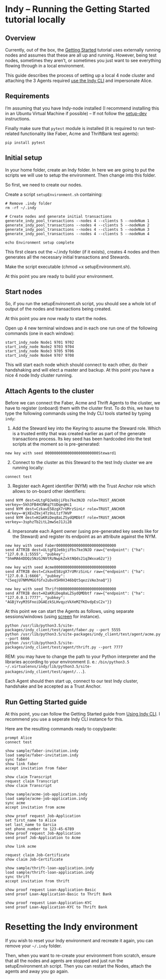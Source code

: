 # Indy – Running the Getting Started tutorial locally

## Overview

Currently, out of the box, the [Getting Started](https://github.com/hyperledger/indy-node/blob/stable/getting-started.md) tutorial uses externally running nodes and assumes that these are all up and running.
However, being test nodes, sometimes they aren’t, or sometimes you just want to see everything flowing through in a local environment.

This guide describes the process of setting up a local 4 node cluster and attaching the 3 Agents required [use the Indy CLI](https://github.com/hyperledger/indy-node/blob/master/getting-started.md#using-the-indy-cli) and impersonate Alice.


## Requirements

I’m assuming that you have Indy-node installed (I recommend installing this in an Ubuntu Virtual Machine if possible) – If not follow the [setup-dev](https://github.com/hyperledger/indy-node/blob/master/docs/setup-dev.md) instructions.

Finally make sure that `pytest` module is installed (it is required to run test-related functionality like Faber, Acme and ThriftBank test agents):

```
pip install pytest
```

## Initial setup
In your home folder, create an Indy folder. In here we are going to put the scripts we will use to setup the environment. Then change into this folder.

So first, we need to create our nodes.

Create a script ```setupEnvironment.sh``` containing:

```
# Remove .indy folder
rm -rf ~/.indy

# Create nodes and generate initial transactions
generate_indy_pool_transactions --nodes 4 --clients 5 --nodeNum 1
generate_indy_pool_transactions --nodes 4 --clients 5 --nodeNum 2
generate_indy_pool_transactions --nodes 4 --clients 5 --nodeNum 3
generate_indy_pool_transactions --nodes 4 --clients 5 --nodeNum 4

echo Environment setup complete
```

This first clears out the ~/.indy folder (if it exists), creates 4 nodes and then generates all the necessary initial transactions and Stewards.

Make the script executable (chmod +x setupEnvironment.sh).

At this point you are ready to build your environment.

## Start nodes

So, if you run the setupEnvironent.sh script, you should see a whole lot of output of the nodes and transactions being created.

At this point you are now ready to start the nodes.

Open up 4 new terminal windows and in each one run one of the following commands (one in each window):
```
start_indy_node Node1 9701 9702
start_indy_node Node2 9703 9704
start_indy_node Node3 9705 9706
start_indy_node Node4 9707 9708
```

This will start each node which should connect to each other, do their handshaking and will elect a master and backup.
At this point you have a nice 4 node Indy cluster running.

## Attach Agents to the cluster

Before we can connect the Faber, Acme and Thrift Agents to the cluster, we have to register (onboard) them with the cluster first.
To do this, we have to type the following commands using the Indy CLI tools started by typing ```indy```:

1. Add the Steward key into the Keyring to assume the Steward role. Which is a trusted entity that was created earlier as part of the generate transactions process. Its key seed has been hardcoded into the test scripts at the moment so is pre-generated:
```
new key with seed 000000000000000000000000Steward1
```
2. Connect to the cluster as this Steward to the test Indy cluster we are running locally:
```
connect test
```
3. Register each Agent identifier (NYM) with the Trust Anchor role which allows to on-board other identifiers:
```
send NYM dest=ULtgFQJe6bjiFbs7ke3NJD role=TRUST_ANCHOR verkey=~5kh3FB4H3NKq7tUDqeqHc1
send NYM dest=CzkavE58zgX7rUMrzSinLr role=TRUST_ANCHOR verkey=~WjXEvZ9xj4Tz9sLtzf7HVP
send NYM dest=H2aKRiDeq8aLZSydQMDbtf role=TRUST_ANCHOR verkey=~3sphzTb2itL2mwSeJ1Ji28
```
4. Impersonate each Agent owner (using pre-generated key seeds like for the Steward) and register its endpoint as an attribute against the NYM.
```
new key with seed Faber000000000000000000000000000
send ATTRIB dest=ULtgFQJe6bjiFbs7ke3NJD raw={"endpoint": {"ha": "127.0.0.1:5555", "pubkey": "5hmMA64DDQz5NzGJNVtRzNwpkZxktNQds21q3Wxxa62z"}}

new key with seed Acme0000000000000000000000000000
send ATTRIB dest=CzkavE58zgX7rUMrzSinLr raw={"endpoint": {"ha": "127.0.0.1:6666", "pubkey": "C5eqjU7NMVMGGfGfx2ubvX5H9X346bQt5qeziVAo3naQ"}}

new key with seed Thrift00000000000000000000000000
send ATTRIB dest=H2aKRiDeq8aLZSydQMDbtf raw={"endpoint": {"ha": "127.0.0.1:7777", "pubkey": "AGBjYvyM3SFnoiDGAEzkSLHvqyzVkXeMZfKDvdpEsC2x"}}
```

At this point we can start the Agents as follows, using separate sessions/windows (using [screen](https://www.gnu.org/software/screen/) for instance).

```
python /usr/lib/python3.5/site-packages/indy_client/test/agent/faber.py --port 5555
python /usr/lib/python3.5/site-packages/indy_client/test/agent/acme.py --port 6666
python /usr/lib/python3.5/site-packages/indy_client/test/agent/thrift.py --port 7777
```
REM: you may have to change the path to your Python interpreter and the libraries according to your environment (i. e.: ```/bin/python3.5 ~/.virtualenvs/indy/lib/python3.5/site-packages/indy_client/test/agent/...```).

Each Agent should then start up, connect to our test Indy cluster, handshake and be accepted as a Trust Anchor.

## Run Getting Started guide

At this point, you can follow the Getting Started guide from [Using Indy CLI](https://github.com/hyperledger/indy-node/blob/master/getting-started.md#using-the-indy-cli).
I recommend you use a seperate Indy CLI instance for this.

Here are the resulting commands ready to copy/paste:

```
prompt Alice
connect test

show sample/faber-invitation.indy
load sample/faber-invitation.indy
sync faber
show link faber
accept invitation from faber

show claim Transcript
request claim Transcript
show claim Transcript

show sample/acme-job-application.indy
load sample/acme-job-application.indy
sync acme
accept invitation from acme

show proof request Job-Application
set first_name to Alice
set last_name to Garcia
set phone_number to 123-45-6789
show proof request Job-Application
send proof Job-Application to Acme

show link acme

request claim Job-Certificate
show claim Job-Certificate

show sample/thrift-loan-application.indy
load sample/thrift-loan-application.indy
sync thrift
accept invitation from thrift

show proof request Loan-Application-Basic
send proof Loan-Application-Basic to Thrift Bank

show proof request Loan-Application-KYC
send proof Loan-Application-KYC to Thrift Bank
```

# Resetting the Indy environment

If you wish to reset your Indy environment and recreate it again, you can remove your ```~/.indy``` folder.

Then, when you want to re-create your environment from scratch, ensure that all the nodes and agents are stopped and just run the setupEnvironment.sh script.
Then you can restart the Nodes, attach the agents and away you go again.
